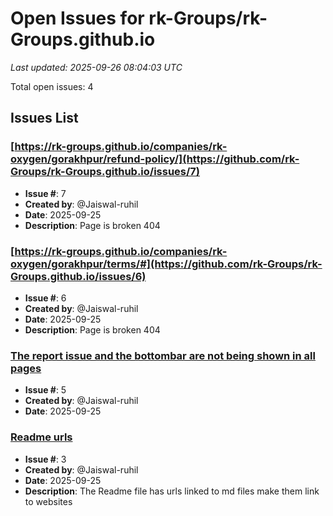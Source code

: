 # Open Issues for rk-Groups/rk-Groups.github.io

*Last updated: 2025-09-26 08:04:03 UTC*

Total open issues: 4

## Issues List

### [https://rk-groups.github.io/companies/rk-oxygen/gorakhpur/refund-policy/](https://github.com/rk-Groups/rk-Groups.github.io/issues/7)
- **Issue #**: 7
- **Created by**: @Jaiswal-ruhil
- **Date**: 2025-09-25
- **Description**: Page is broken 404

### [https://rk-groups.github.io/companies/rk-oxygen/gorakhpur/terms/#](https://github.com/rk-Groups/rk-Groups.github.io/issues/6)
- **Issue #**: 6
- **Created by**: @Jaiswal-ruhil
- **Date**: 2025-09-25
- **Description**: Page is broken 404

### [The report issue and the bottombar are not being shown in all pages](https://github.com/rk-Groups/rk-Groups.github.io/issues/5)
- **Issue #**: 5
- **Created by**: @Jaiswal-ruhil
- **Date**: 2025-09-25

### [Readme urls](https://github.com/rk-Groups/rk-Groups.github.io/issues/3)
- **Issue #**: 3
- **Created by**: @Jaiswal-ruhil
- **Date**: 2025-09-25
- **Description**: The Readme file has urls linked to md files make them link to websites

